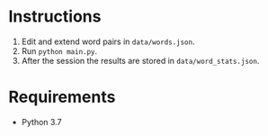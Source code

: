 # Instructions

1. Edit and extend word pairs in `data/words.json`.
2. Run `python main.py`.
3. After the session the results are stored in `data/word_stats.json`.

# Requirements

* Python 3.7